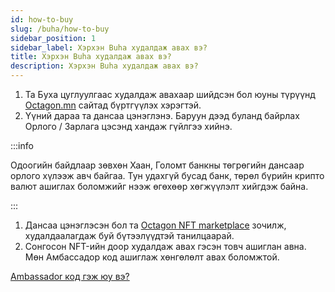 ```yaml
---
id: how-to-buy
slug: /buha/how-to-buy
sidebar_position: 1
sidebar_label: Хэрхэн Buha худалдаж авах вэ?
title: Хэрхэн Buha худалдаж авах вэ?
description: Хэрхэн Buha худалдаж авах вэ?
---
```


1. Та Буха цуглуулгаас худалдаж авахаар шийдсэн бол юуны түрүүнд [Octagon.mn](https://nft.octagon.mn/register) сайтад бүртгүүлэх хэрэгтэй.
2. Үүний дараа та дансаа цэнэглэнэ.
Баруун дээд буланд байрлах Орлого / Зарлага цэсэнд хандаж гүйлгээ хийнэ.

:::info

Одоогийн байдлаар зөвхөн Хаан, Голомт банкны төгрөгийн дансаар орлого хүлээж авч байгаа. Тун удахгүй бусад банк, төрөл бүрийн крипто валют ашиглах боломжийг нээж өгөхөөр хөгжүүлэлт хийгдэж байна.

:::

1. Дансаа цэнэглэсэн бол та [Octagon NFT marketplace](https://www.nft.octagon.mn/market) зочилж, худалдаалагдаж буй бүтээлүүдтэй танилцаарай.
2. Сонгосон NFT-ийн доор худалдаж авах гэсэн товч ашиглан авна. Мөн Амбассадор код ашиглаж хөнгөлөлт авах боломжтой.

[Ambassador код гэж юу вэ?](/docs/marketplace/ambassador-program)
